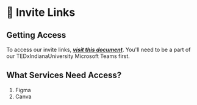 # 🔗 Invite Links

## Getting Access

To access our invite links, [_**visit this document**_](https://indiana.sharepoint.com/:w:/r/sites/O365-TEDxI-Exec/Shared%20Documents/Exec%20\(23-24\)/General%20Channel%20Archive%2023-24/Invitation%20Links.docx?d=w74dad68a31014872be865d2535aa3ee8\&csf=1\&web=1\&e=viTxkt). You'll need to be a part of our TEDxIndianaUniversity Microsoft Teams first.

## What Services Need Access?

1. Figma
2. Canva

